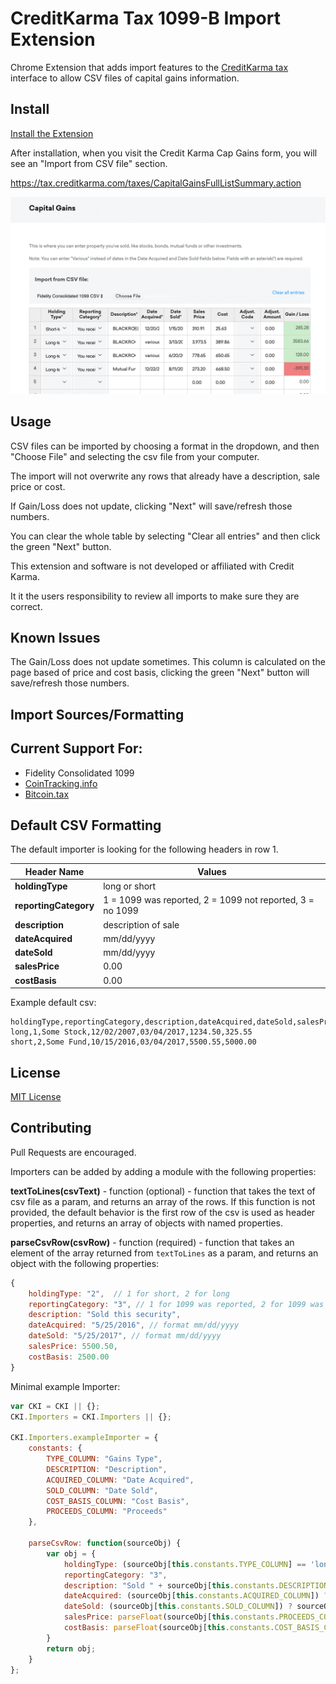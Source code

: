 # CreditKarma Tax 1099-B Import Extension

Chrome Extension that adds import features to the [CreditKarma tax](https://creditkarma.com/tax) interface to allow CSV files of capital gains information.

## Install

[Install the Extension](https://chrome.google.com/webstore/detail/dehmakdmiooeomgajgfjjfibkelmheob)

After installation, when you visit the Credit Karma Cap Gains form, you will see an "Import from CSV file" section.

https://tax.creditkarma.com/taxes/CapitalGainsFullListSummary.action

![Screenshot](media/screenshot_1.png)

## Usage

CSV files can be imported by choosing a format in the dropdown, and then "Choose File" and selecting the csv file from your computer.

The import will not overwrite any rows that already have a description, sale price or cost.

If Gain/Loss does not update, clicking "Next" will save/refresh those numbers.

You can clear the whole table by selecting "Clear all entries" and then click the green "Next" button. 

This extension and software is not developed or affiliated with Credit Karma.

It it the users responsibility to review all imports to make sure they are correct.

## Known Issues

The Gain/Loss does not update sometimes. This column is calculated on the page based of price and cost basis,  clicking the green  "Next" button will save/refresh those numbers.

## Import Sources/Formatting

## Current Support For:

* Fidelity Consolidated 1099
* [CoinTracking.info](https://cointracking.info/tax/)
* [Bitcoin.tax](https://bitcoin.tax/home#reports)

## Default CSV Formatting

The default importer is looking for the following headers in row 1.

| Header Name     | Values          | 
| -------------   |---------------|
| **holdingType** | long or short |
| **reportingCategory** | 1 = 1099 was reported, 2 = 1099 not reported, 3 = no 1099 |
| **description** | description of sale |
| **dateAcquired** | mm/dd/yyyy |
| **dateSold** | mm/dd/yyyy |
| **salesPrice** | 0.00 |
| **costBasis** | 0.00 |


Example default csv:
```
holdingType,reportingCategory,description,dateAcquired,dateSold,salesPrice,costBasis
long,1,Some Stock,12/02/2007,03/04/2017,1234.50,325.55
short,2,Some Fund,10/15/2016,03/04/2017,5500.55,5000.00
```


## License

[MIT License](LICENSE)

## Contributing

Pull Requests are encouraged.

Importers can be added by adding a module with the following properties:

**textToLines(csvText)** - function (optional) - function that takes the text of csv file as a param, and returns an array of the rows. If this function is not provided, the default behavior is the first row of the csv is used as header properties, and returns an array of objects with named properties.

**parseCsvRow(csvRow)** - function (required) - function that takes an element of the array returned from `textToLines` as a param, and returns an object with the following properties:

```javascript
{
    holdingType: "2",  // 1 for short, 2 for long
    reportingCategory: "3", // 1 for 1099 was reported, 2 for 1099 was not reported, 3 for no 1099
    description: "Sold this security",
    dateAcquired: "5/25/2016", // format mm/dd/yyyy
    dateSold: "5/25/2017", // format mm/dd/yyyy
    salesPrice: 5500.50,
    costBasis: 2500.00
}
```


Minimal example Importer:

```javascript
var CKI = CKI || {};
CKI.Importers = CKI.Importers || {};

CKI.Importers.exampleImporter = {
	constants: {
		TYPE_COLUMN: "Gains Type",
		DESCRIPTION: "Description",
		ACQUIRED_COLUMN: "Date Acquired",
		SOLD_COLUMN: "Date Sold",
		COST_BASIS_COLUMN: "Cost Basis",
		PROCEEDS_COLUMN: "Proceeds"
	},

	parseCsvRow: function(sourceObj) {
		var obj = {
			holdingType: (sourceObj[this.constants.TYPE_COLUMN] == 'long')  ? "2" : "1",
			reportingCategory: "3",
			description: "Sold " + sourceObj[this.constants.DESCRIPTION],
			dateAcquired: (sourceObj[this.constants.ACQUIRED_COLUMN]) ? sourceObj[this.constants.ACQUIRED_COLUMN] : 'Various',
			dateSold: (sourceObj[this.constants.SOLD_COLUMN]) ? sourceObj[this.constants.SOLD_COLUMN] : 'Various',
			salesPrice: parseFloat(sourceObj[this.constants.PROCEEDS_COLUMN]),
			costBasis: parseFloat(sourceObj[this.constants.COST_BASIS_COLUMN])
		}
		return obj;
	}
};
```
